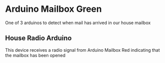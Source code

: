 # Arduino Mailbox Green
One of 3 arduinos to detect when mail has arrived in our house mailbox

## House Radio Arduino
This device receives a radio signal from Arduino Mailbox Red indicating that the mailbox has been opened